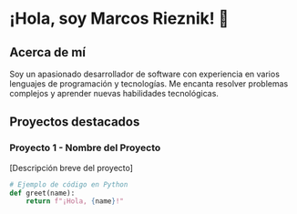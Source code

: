 # ¡Hola, soy Marcos Rieznik! 👋

## Acerca de mí

Soy un apasionado desarrollador de software con experiencia en varios lenguajes de programación y tecnologías. Me encanta resolver problemas complejos y aprender nuevas habilidades tecnológicas.

## Proyectos destacados

### Proyecto 1 - Nombre del Proyecto

[Descripción breve del proyecto]

```python
# Ejemplo de código en Python
def greet(name):
    return f"¡Hola, {name}!"

